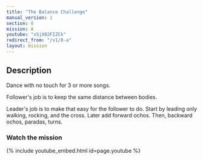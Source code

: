 ```yaml
---
title: "The Balance Challenge"
manual_version: 1
section: 8
mission: A
youtube: "vSjX02FIZCk"
redirect_from: "/v1/8-a"
layout: mission
---
```




## Description

Dance with no touch for 3 or more songs. 

Follower's job is to keep the same distance between bodies. 

Leader's job is to make that easy for the follower to do. Start by leading only walking, rocking, and the cross. Later add forward ochos. Then, backward ochos, paradas, turns. 

### Watch the mission

{% include youtube_embed.html id=page.youtube %}


